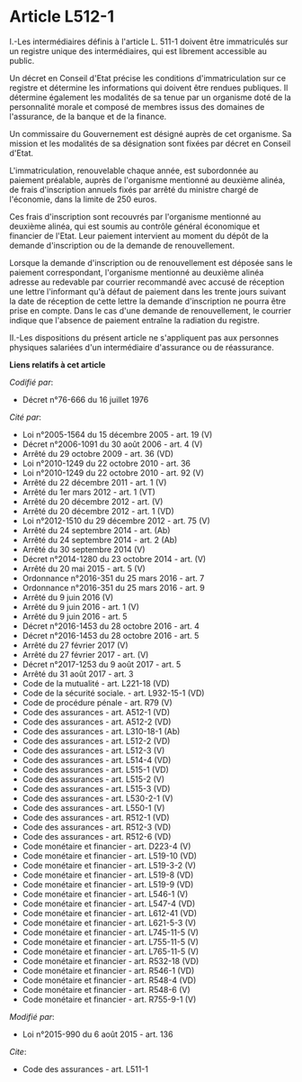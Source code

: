 # Article L512-1

I.-Les intermédiaires définis à l'article L. 511-1 doivent être immatriculés sur un registre unique des intermédiaires, qui
est librement accessible au public. 

Un décret en Conseil d'Etat précise les conditions d'immatriculation sur ce registre et détermine les informations qui
doivent être rendues publiques. Il détermine également les modalités de sa tenue par un organisme doté de la personnalité
morale et       composé de membres issus des domaines de l'assurance, de la banque et de la finance. 

Un commissaire du Gouvernement est désigné auprès de cet organisme. Sa mission et les modalités de sa désignation sont fixées
par décret en Conseil d'Etat. 

L'immatriculation, renouvelable chaque année, est subordonnée au paiement préalable, auprès de l'organisme mentionné au
deuxième alinéa, de frais d'inscription annuels fixés par arrêté du ministre chargé de l'économie, dans la limite de 250
euros. 

Ces frais d'inscription sont recouvrés par l'organisme mentionné au deuxième alinéa, qui est soumis au contrôle général
économique et financier de l'Etat. Leur paiement intervient au moment du dépôt de la demande d'inscription ou de la demande
de renouvellement. 

Lorsque la demande d'inscription ou de renouvellement est déposée sans le paiement correspondant, l'organisme mentionné au
deuxième alinéa adresse au redevable par courrier recommandé avec accusé de réception une lettre l'informant qu'à défaut de
paiement dans les trente jours suivant la date de réception de cette lettre la demande d'inscription ne pourra être prise en
compte. Dans le cas d'une demande de renouvellement, le courrier indique que l'absence de paiement entraîne la radiation du
registre. 

II.-Les dispositions du présent article ne s'appliquent pas aux personnes physiques salariées d'un intermédiaire d'assurance
ou de réassurance.

**Liens relatifs à cet article**

_Codifié par_:

  - Décret n°76-666 du 16 juillet 1976

_Cité par_:

  - Loi n°2005-1564 du 15 décembre 2005 - art. 19 (V)
  - Décret n°2006-1091 du 30 août 2006 - art. 4 (V)
  - Arrêté du 29 octobre 2009 - art. 36 (VD)
  - Loi n°2010-1249 du 22 octobre 2010 - art. 36
  - Loi n°2010-1249 du 22 octobre 2010 - art. 92 (V)
  - Arrêté du 22 décembre 2011 - art. 1 (V)
  - Arrêté du 1er mars 2012 - art. 1 (VT)
  - Arrêté du 20 décembre 2012 - art. (V)
  - Arrêté du 20 décembre 2012 - art. 1 (VD)
  - Loi n°2012-1510 du 29 décembre 2012 - art. 75 (V)
  - Arrêté du 24 septembre 2014 - art. (Ab)
  - Arrêté du 24 septembre 2014 - art. 2 (Ab)
  - Arrêté du 30 septembre 2014 (V)
  - Décret n°2014-1280 du 23 octobre 2014 - art. (V)
  - Arrêté du 20 mai 2015 - art. 5 (V)
  - Ordonnance n°2016-351 du 25 mars 2016 - art. 7
  - Ordonnance n°2016-351 du 25 mars 2016 - art. 9
  - Arrêté du 9 juin 2016 (V)
  - Arrêté du 9 juin 2016 - art. 1 (V)
  - Arrêté du 9 juin 2016 - art. 5
  - Décret n°2016-1453 du 28 octobre 2016 - art. 4
  - Décret n°2016-1453 du 28 octobre 2016 - art. 5
  - Arrêté du 27 février 2017 (V)
  - Arrêté du 27 février 2017 - art. (V)
  - Décret n°2017-1253 du 9 août 2017 - art. 5
  - Arrêté du 31 août 2017 - art. 3
  - Code de la mutualité - art. L221-18 (VD)
  - Code de la sécurité sociale. - art. L932-15-1 (VD)
  - Code de procédure pénale - art. R79 (V)
  - Code des assurances - art. A512-1 (VD)
  - Code des assurances - art. A512-2 (VD)
  - Code des assurances - art. L310-18-1 (Ab)
  - Code des assurances - art. L512-2 (VD)
  - Code des assurances - art. L512-3 (V)
  - Code des assurances - art. L514-4 (VD)
  - Code des assurances - art. L515-1 (VD)
  - Code des assurances - art. L515-2 (V)
  - Code des assurances - art. L515-3 (VD)
  - Code des assurances - art. L530-2-1 (V)
  - Code des assurances - art. L550-1 (V)
  - Code des assurances - art. R512-1 (VD)
  - Code des assurances - art. R512-3 (VD)
  - Code des assurances - art. R512-6 (VD)
  - Code monétaire et financier - art. D223-4 (V)
  - Code monétaire et financier - art. L519-10 (VD)
  - Code monétaire et financier - art. L519-3-2 (V)
  - Code monétaire et financier - art. L519-8 (VD)
  - Code monétaire et financier - art. L519-9 (VD)
  - Code monétaire et financier - art. L546-1 (V)
  - Code monétaire et financier - art. L547-4 (VD)
  - Code monétaire et financier - art. L612-41 (VD)
  - Code monétaire et financier - art. L621-5-3 (V)
  - Code monétaire et financier - art. L745-11-5 (V)
  - Code monétaire et financier - art. L755-11-5 (V)
  - Code monétaire et financier - art. L765-11-5 (V)
  - Code monétaire et financier - art. R532-18 (VD)
  - Code monétaire et financier - art. R546-1 (VD)
  - Code monétaire et financier - art. R548-4 (VD)
  - Code monétaire et financier - art. R548-6 (V)
  - Code monétaire et financier - art. R755-9-1 (V)

_Modifié par_:

  - Loi n°2015-990 du 6 août 2015 - art. 136

_Cite_:

  - Code des assurances - art. L511-1

